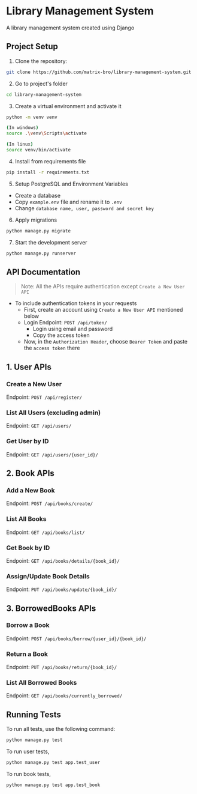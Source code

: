 # Library Management System

A library management system created using Django

## Project Setup

1. Clone the repository:

```bash
git clone https://github.com/matrix-bro/library-management-system.git
```

2. Go to project's folder

```bash
cd library-management-system
```

3. Create a virtual environment and activate it

```bash
python -m venv venv

(In windows)
source .\venv\Scripts\activate

(In linux)
source venv/bin/activate
```

4. Install from requirements file

```bash
pip install -r requirements.txt
```

5. Setup PostgreSQL and Environment Variables

- Create a database
- Copy `example.env` file and rename it to `.env`
- Change `database name, user, password and secret key`

6. Apply migrations

```bash
python manage.py migrate
```

7. Start the development server

```bash
python manage.py runserver
```

## API Documentation

> Note: All the APIs require authentication except `Create a New User API`

- To include authentication tokens in your requests
  - First, create an account using `Create a New User API` mentioned below
  - Login Endpoint: `POST /api/token/`
    - Login using email and password
    - Copy the access token
  - Now, in the `Authorization Header`, choose `Bearer Token` and paste the `access token` there

## 1. User APIs

### Create a New User

Endpoint: `POST /api/register/`

### List All Users (excluding admin)

Endpoint: `GET /api/users/`

### Get User by ID

Endpoint: `GET /api/users/{user_id}/`

## 2. Book APIs

### Add a New Book

Endpoint: `POST /api/books/create/`

### List All Books

Endpoint: `GET /api/books/list/`

### Get Book by ID

Endpoint: `GET /api/books/details/{book_id}/`

### Assign/Update Book Details

Endpoint: `PUT /api/books/update/{book_id}/`

## 3. BorrowedBooks APIs

### Borrow a Book

Endpoint: `POST /api/books/borrow/{user_id}/{book_id}/`

### Return a Book

Endpoint: `PUT /api/books/return/{book_id}/`

### List All Borrowed Books

Endpoint: `GET /api/books/currently_borrowed/`

## Running Tests

To run all tests, use the following command:

```bash
python manage.py test
```

To run user tests,

```bash
python manage.py test app.test_user
```

To run book tests,

```bash
python manage.py test app.test_book
```
